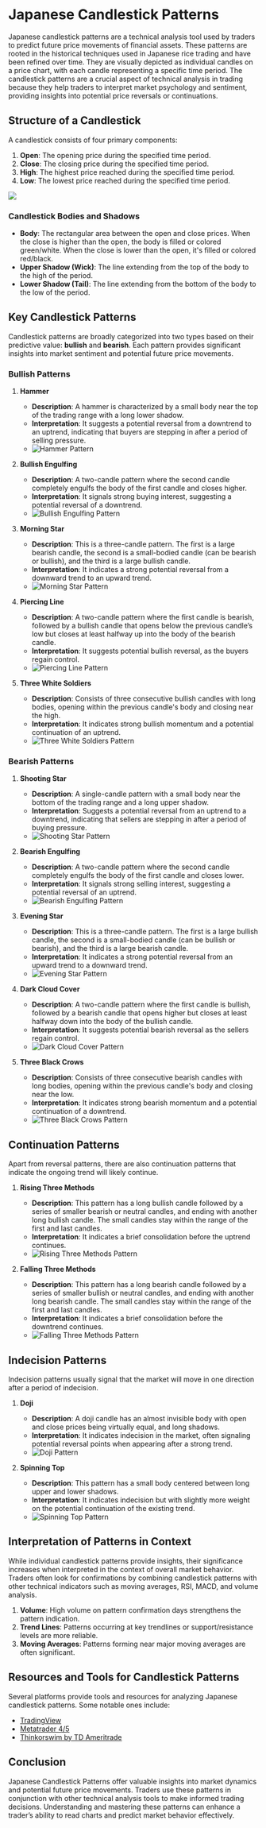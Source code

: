 # Japanese Candlestick Patterns

Japanese candlestick patterns are a technical analysis tool used by traders to predict future price movements of financial assets. These patterns are rooted in the historical techniques used in Japanese rice trading and have been refined over time. They are visually depicted as individual candles on a price chart, with each candle representing a specific time period. The candlestick patterns are a crucial aspect of technical analysis in trading because they help traders to interpret market psychology and sentiment, providing insights into potential price reversals or continuations.

## Structure of a Candlestick

A candlestick consists of four primary components:
1. **Open**: The opening price during the specified time period.
2. **Close**: The closing price during the specified time period.
3. **High**: The highest price reached during the specified time period.
4. **Low**: The lowest price reached during the specified time period.

![](https://s3.tradingview.com/tv/resources-pwa/static/2022.49.0-tradingview-static/images/chartsDefault/drawing/candlestick-chart-marker.svg)

### Candlestick Bodies and Shadows
- **Body**: The rectangular area between the open and close prices. When the close is higher than the open, the body is filled or colored green/white. When the close is lower than the open, it's filled or colored red/black.
- **Upper Shadow (Wick)**: The line extending from the top of the body to the high of the period.
- **Lower Shadow (Tail)**: The line extending from the bottom of the body to the low of the period.

## Key Candlestick Patterns

Candlestick patterns are broadly categorized into two types based on their predictive value: **bullish** and **bearish**. Each pattern provides significant insights into market sentiment and potential future price movements.

### Bullish Patterns

1. **Hammer**
    - **Description**: A hammer is characterized by a small body near the top of the trading range with a long lower shadow.
    - **Interpretation**: It suggests a potential reversal from a downtrend to an uptrend, indicating that buyers are stepping in after a period of selling pressure.
    - ![Hammer Pattern](https://www.candlescanner.com/wp-content/uploads/2015/04/hammer-explanation.png)

2. **Bullish Engulfing**
    - **Description**: A two-candle pattern where the second candle completely engulfs the body of the first candle and closes higher.
    - **Interpretation**: It signals strong buying interest, suggesting a potential reversal of a downtrend.
    - ![Bullish Engulfing Pattern](https://www.candlescanner.com/wp-content/uploads/2015/04/bullish-engulfing-explanation.png)

3. **Morning Star**
    - **Description**: This is a three-candle pattern. The first is a large bearish candle, the second is a small-bodied candle (can be bearish or bullish), and the third is a large bullish candle.
    - **Interpretation**: It indicates a strong potential reversal from a downward trend to an upward trend.
    - ![Morning Star Pattern](https://www.candlescanner.com/wp-content/uploads/2015/04/morning-star-explanation.png)

4. **Piercing Line**
    - **Description**: A two-candle pattern where the first candle is bearish, followed by a bullish candle that opens below the previous candle’s low but closes at least halfway up into the body of the bearish candle.
    - **Interpretation**: It suggests potential bullish reversal, as the buyers regain control.
    - ![Piercing Line Pattern](https://www.candlescanner.com/wp-content/uploads/2015/04/piercing-line-explanation.png)

5. **Three White Soldiers**
    - **Description**: Consists of three consecutive bullish candles with long bodies, opening within the previous candle's body and closing near the high.
    - **Interpretation**: It indicates strong bullish momentum and a potential continuation of an uptrend.
    - ![Three White Soldiers Pattern](https://www.candlescanner.com/wp-content/uploads/2015/04/three-white-soldiers-explanation.png)

### Bearish Patterns

1. **Shooting Star**
    - **Description**: A single-candle pattern with a small body near the bottom of the trading range and a long upper shadow.
    - **Interpretation**: Suggests a potential reversal from an uptrend to a downtrend, indicating that sellers are stepping in after a period of buying pressure.
    - ![Shooting Star Pattern](https://www.candlescanner.com/wp-content/uploads/2015/04/shooting-star-explanation.png)

2. **Bearish Engulfing**
    - **Description**: A two-candle pattern where the second candle completely engulfs the body of the first candle and closes lower.
    - **Interpretation**: It signals strong selling interest, suggesting a potential reversal of an uptrend.
    - ![Bearish Engulfing Pattern](https://www.candlescanner.com/wp-content/uploads/2015/04/bearish-engulfing-explanation.png)

3. **Evening Star**
    - **Description**: This is a three-candle pattern. The first is a large bullish candle, the second is a small-bodied candle (can be bullish or bearish), and the third is a large bearish candle.
    - **Interpretation**: It indicates a strong potential reversal from an upward trend to a downward trend.
    - ![Evening Star Pattern](https://www.candlescanner.com/wp-content/uploads/2015/04/evening-star-explanation.png)

4. **Dark Cloud Cover**
    - **Description**: A two-candle pattern where the first candle is bullish, followed by a bearish candle that opens higher but closes at least halfway down into the body of the bullish candle.
    - **Interpretation**: It suggests potential bearish reversal as the sellers regain control.
    - ![Dark Cloud Cover Pattern](https://www.candlescanner.com/wp-content/uploads/2015/04/dark-cloud-cover-explanation.png)

5. **Three Black Crows**
    - **Description**: Consists of three consecutive bearish candles with long bodies, opening within the previous candle's body and closing near the low.
    - **Interpretation**: It indicates strong bearish momentum and a potential continuation of a downtrend.
    - ![Three Black Crows Pattern](https://www.candlescanner.com/wp-content/uploads/2015/04/three-black-crows-explanation.png)

## Continuation Patterns

Apart from reversal patterns, there are also continuation patterns that indicate the ongoing trend will likely continue.

1. **Rising Three Methods**
    - **Description**: This pattern has a long bullish candle followed by a series of smaller bearish or neutral candles, and ending with another long bullish candle. The small candles stay within the range of the first and last candles.
    - **Interpretation**: It indicates a brief consolidation before the uptrend continues.
    - ![Rising Three Methods Pattern](https://www.candlescanner.com/wp-content/uploads/2015/04/rising-three-methods-explanation.png)

2. **Falling Three Methods**
    - **Description**: This pattern has a long bearish candle followed by a series of smaller bullish or neutral candles, and ending with another long bearish candle. The small candles stay within the range of the first and last candles.
    - **Interpretation**: It indicates a brief consolidation before the downtrend continues.
    - ![Falling Three Methods Pattern](https://www.candlescanner.com/wp-content/uploads/2015/04/falling-three-methods-explanation.png)

## Indecision Patterns

Indecision patterns usually signal that the market will move in one direction after a period of indecision.

1. **Doji**
    - **Description**: A doji candle has an almost invisible body with open and close prices being virtually equal, and long shadows.
    - **Interpretation**: It indicates indecision in the market, often signaling potential reversal points when appearing after a strong trend. 
    - ![Doji Pattern](https://www.candlescanner.com/wp-content/uploads/2015/04/doji-explanation.png)

2. **Spinning Top**
    - **Description**: This pattern has a small body centered between long upper and lower shadows.
    - **Interpretation**: It indicates indecision but with slightly more weight on the potential continuation of the existing trend.
    - ![Spinning Top Pattern](https://www.candlescanner.com/wp-content/uploads/2015/04/spinning-top-explanation.png)

## Interpretation of Patterns in Context

While individual candlestick patterns provide insights, their significance increases when interpreted in the context of overall market behavior. Traders often look for confirmations by combining candlestick patterns with other technical indicators such as moving averages, RSI, MACD, and volume analysis.

1. **Volume**: High volume on pattern confirmation days strengthens the pattern indication.
2. **Trend Lines**: Patterns occurring at key trendlines or support/resistance levels are more reliable.
3. **Moving Averages**: Patterns forming near major moving averages are often significant.

## Resources and Tools for Candlestick Patterns

Several platforms provide tools and resources for analyzing Japanese candlestick patterns. Some notable ones include:

- [TradingView](https://www.tradingview.com/)
- [Metatrader 4/5](https://www.metatrader4.com/)
- [Thinkorswim by TD Ameritrade](https://www.tdameritrade.com/tools-and-platforms/thinkorswim.page)

## Conclusion

Japanese Candlestick Patterns offer valuable insights into market dynamics and potential future price movements. Traders use these patterns in conjunction with other technical analysis tools to make informed trading decisions. Understanding and mastering these patterns can enhance a trader’s ability to read charts and predict market behavior effectively.
